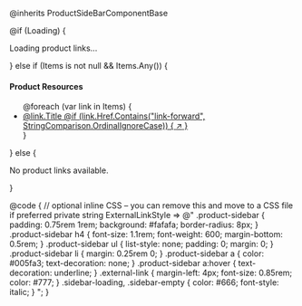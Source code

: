 @inherits ProductSideBarComponentBase

@if (Loading)
{
    <div class="sidebar-loading">
        <p>Loading product links...</p>
    </div>
}
else if (Items is not null && Items.Any())
{
    <div class="product-sidebar">
        <h4>Product Resources</h4>
        <ul>
            @foreach (var link in Items)
            {
                <li>
                    <a href="@link.Href"
                       target="_blank"
                       rel="noopener noreferrer">
                        @link.Title
                        @if (link.Href.Contains("link-forward", StringComparison.OrdinalIgnoreCase))
                        {
                            <span class="external-link">↗</span>
                        }
                    </a>
                </li>
            }
        </ul>
    </div>
}
else
{
    <div class="sidebar-empty">
        <p>No product links available.</p>
    </div>
}

@code {
    // optional inline CSS – you can remove this and move to a CSS file if preferred
    private string ExternalLinkStyle => @"
        .product-sidebar { padding: 0.75rem 1rem; background: #fafafa; border-radius: 8px; }
        .product-sidebar h4 { font-size: 1.1rem; font-weight: 600; margin-bottom: 0.5rem; }
        .product-sidebar ul { list-style: none; padding: 0; margin: 0; }
        .product-sidebar li { margin: 0.25rem 0; }
        .product-sidebar a { color: #005fa3; text-decoration: none; }
        .product-sidebar a:hover { text-decoration: underline; }
        .external-link { margin-left: 4px; font-size: 0.85rem; color: #777; }
        .sidebar-loading, .sidebar-empty { color: #666; font-style: italic; }
    ";
}
